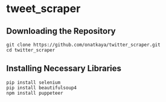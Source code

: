 # tweet_scraper
## Downloading the Repository

```
git clone https://github.com/onatkaya/twitter_scraper.git
cd twitter_scraper
```

## Installing Necessary Libraries

```
pip install selenium
pip install beautifulsoup4
npm install puppeteer
```
